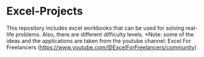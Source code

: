 # Excel-Projects
This repository includes excel workbooks that can be used for solving real-life problems. Also, there are different difficulty levels.
*Note: some of the ideas and the applications are taken from the youtube channel: Excel For Freelancers (https://www.youtube.com/@ExcelForFreelancers/community)
